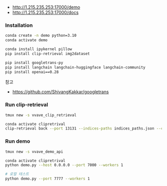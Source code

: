 - http://1.215.235.253:17000/demo
- http://1.215.235.253:17000/docs

### Installation
```sh
conda create -n demo python=3.10
conda activate demo

conda install ipykernel pillow
pip install clip-retrieval img2dataset

pip install googletrans-py
pip install langchain langchain-huggingface langchain-community
pip install openai==0.28

```
참고
- https://github.com/ShivangKakkar/googletrans

### Run clip-retrieval
```sh
tmux new -s vvave_clip_retrieval

conda activate clipretrival
clip-retrieval back --port 13131 --indices-paths indices_paths.json --clip_model hf_clip:laion/CLIP-ViT-H-14-laion2B-s32B-b79K --provide_safety_model False --provide_violence_detector False --enable_mclip_option False --provide_aesthetic_embeddings False
```

### Run demo
```sh
tmux new -s vvave_demo_api

conda activate clipretrival
python demo.py --host 0.0.0.0 --port 7000 --workers 1

# 로컬 테스트
python demo.py --port 7777 --workers 1
```